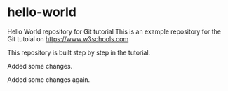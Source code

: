 # hello-world
Hello World repository for Git tutorial
This is an example repository for the Git tutoial on https://www.w3schools.com

This repository is built step by step in the tutorial.

Added some changes.

Added some changes again.
